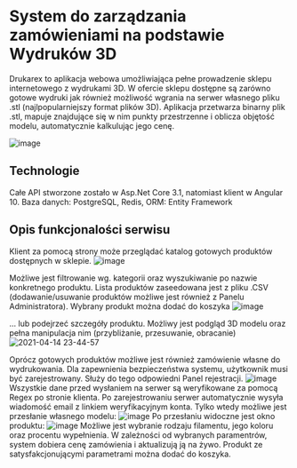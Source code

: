
# System do zarządzania zamówieniami na podstawie Wydruków 3D

Drukarex to aplikacja webowa umożliwiająca pełne prowadzenie sklepu internetowego z wydrukami 3D. W ofercie sklepu dostępne są zarówno gotowe wydruki jak również możliwość wgrania na serwer własnego pliku .stl (najlpopularniejszy format plików 3D). Aplikacja przetwarza binarny plik .stl, mapuje znajdujące się w nim punkty przestrzenne i oblicza objętość modelu, automatycznie kalkulując jego cenę. 

![image](https://user-images.githubusercontent.com/58048159/114781224-b304ba80-9d78-11eb-8fe3-50e908f18120.png)

## Technologie

Całe API stworzone zostało w Asp.Net Core 3.1, natomiast klient w Angular 10. Baza danych: PostgreSQL, Redis, ORM: Entity Framework

## Opis funkcjonalości serwisu

  Klient za pomocą strony może przeglądać katalog gotowych produktów dostępnych w sklepie. 
  ![image](https://user-images.githubusercontent.com/58048159/114783825-936e9180-9d7a-11eb-82c5-2228de97bffc.png)

  Możliwe jest filtrowanie wg. kategorii oraz wyszukiwanie po nazwie konkretnego produktu. Lista produktów zaseedowana jest z pliku .CSV (dodawanie/usuwanie produktów możliwe jest również z Panelu Administratora). Wybrany produkt można dodać do koszyka
  ![image](https://user-images.githubusercontent.com/58048159/114783992-d6306980-9d7a-11eb-859b-b9940c207778.png)
  
  ... lub podejrzeć szczegóły produktu. Możliwy jest podgląd 3D modelu oraz pełna manipulacja nim (przybliżanie, przesuwanie, obracanie)
  ![2021-04-14 23-44-57](https://user-images.githubusercontent.com/58048159/114784657-d54c0780-9d7b-11eb-883e-2d2d0acb669f.gif)

  Oprócz gotowych produktów możliwe jest również zamówienie własne do wydrukowania. Dla zapewnienia bezpieczeństwa systemu, użytkownik musi być zarejestrowany. Służy do tego odpowiedni Panel rejestracji. 
  ![image](https://user-images.githubusercontent.com/58048159/114784808-0af0f080-9d7c-11eb-9357-f948c126c462.png)
Wszystkie dane przed wysłaniem na serwer są weryfikowane za pomocą Regex po stronie klienta. Po zarejestrowaniu serwer automatycznie wysyła wiadomość email z linkiem weryfikacyjnym konta. Tylko wtedy możliwe jest przesłanie własnego modelu:
![image](https://user-images.githubusercontent.com/58048159/114785094-75a22c00-9d7c-11eb-9a33-a4148d9aef79.png)
Po przesłaniu widoczne jest okno produktu:
![image](https://user-images.githubusercontent.com/58048159/114785204-9bc7cc00-9d7c-11eb-9b87-b1c67ec3899e.png)
Możliwe jest wybranie rodzaju filamentu, jego koloru oraz procentu wypełnienia. W zależności od wybranych paramentrów, system dobiera cenę zamówienia i aktualizują ją na żywo.
Produkt ze satysfakcjonującymi parametrami można dodać do koszyka. 


